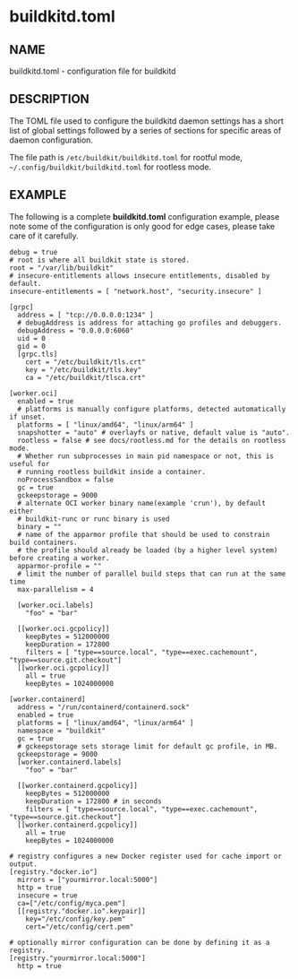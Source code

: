 # buildkitd.toml

## NAME

buildkitd.toml - configuration file for buildkitd


## DESCRIPTION

The TOML file used to configure the buildkitd daemon settings has a short
list of global settings followed by a series of sections for specific areas
of daemon configuration.

The file path is `/etc/buildkit/buildkitd.toml` for rootful mode,
`~/.config/buildkit/buildkitd.toml` for rootless mode.

## EXAMPLE

The following is a complete **buildkitd.toml** configuration example,
please note some of the configuration is only good for edge cases, please
take care of it carefully.

```
debug = true
# root is where all buildkit state is stored.
root = "/var/lib/buildkit"
# insecure-entitlements allows insecure entitlements, disabled by default.
insecure-entitlements = [ "network.host", "security.insecure" ]

[grpc]
  address = [ "tcp://0.0.0.0:1234" ]
  # debugAddress is address for attaching go profiles and debuggers.
  debugAddress = "0.0.0.0:6060"
  uid = 0
  gid = 0
  [grpc.tls]
    cert = "/etc/buildkit/tls.crt"
    key = "/etc/buildkit/tls.key"
    ca = "/etc/buildkit/tlsca.crt"

[worker.oci]
  enabled = true
  # platforms is manually configure platforms, detected automatically if unset.
  platforms = [ "linux/amd64", "linux/arm64" ]
  snapshotter = "auto" # overlayfs or native, default value is "auto".
  rootless = false # see docs/rootless.md for the details on rootless mode.
  # Whether run subprocesses in main pid namespace or not, this is useful for
  # running rootless buildkit inside a container.
  noProcessSandbox = false
  gc = true
  gckeepstorage = 9000
  # alternate OCI worker binary name(example 'crun'), by default either 
  # buildkit-runc or runc binary is used
  binary = ""
  # name of the apparmor profile that should be used to constrain build containers.
  # the profile should already be loaded (by a higher level system) before creating a worker.
  apparmor-profile = ""
  # limit the number of parallel build steps that can run at the same time
  max-parallelism = 4

  [worker.oci.labels]
    "foo" = "bar"

  [[worker.oci.gcpolicy]]
    keepBytes = 512000000
    keepDuration = 172800
    filters = [ "type==source.local", "type==exec.cachemount", "type==source.git.checkout"]
  [[worker.oci.gcpolicy]]
    all = true
    keepBytes = 1024000000

[worker.containerd]
  address = "/run/containerd/containerd.sock"
  enabled = true
  platforms = [ "linux/amd64", "linux/arm64" ]
  namespace = "buildkit"
  gc = true
  # gckeepstorage sets storage limit for default gc profile, in MB.
  gckeepstorage = 9000
  [worker.containerd.labels]
    "foo" = "bar"

  [[worker.containerd.gcpolicy]]
    keepBytes = 512000000
    keepDuration = 172800 # in seconds
    filters = [ "type==source.local", "type==exec.cachemount", "type==source.git.checkout"]
  [[worker.containerd.gcpolicy]]
    all = true
    keepBytes = 1024000000

# registry configures a new Docker register used for cache import or output.
[registry."docker.io"]
  mirrors = ["yourmirror.local:5000"]
  http = true
  insecure = true
  ca=["/etc/config/myca.pem"]
  [[registry."docker.io".keypair]]
    key="/etc/config/key.pem"
    cert="/etc/config/cert.pem"
    
# optionally mirror configuration can be done by defining it as a registry.
[registry."yourmirror.local:5000"]
  http = true
```
